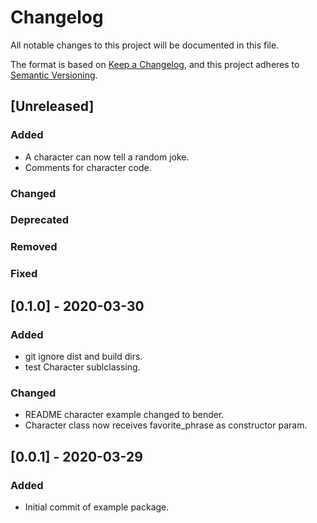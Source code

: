 # Changelog

All notable changes to this project will be documented in this file.

The format is based on [Keep a Changelog](https://keepachangelog.com/en/1.0.0/),
and this project adheres to [Semantic Versioning](https://semver.org/spec/v2.0.0.html).

## [Unreleased]

### Added

- A character can now tell a random joke.
- Comments for character code.

### Changed

### Deprecated

### Removed

### Fixed

## [0.1.0] - 2020-03-30

### Added

- git ignore dist and build dirs.
- test Character sublclassing.

### Changed

- README character example changed to bender.
- Character class now receives favorite_phrase as constructor param.

## [0.0.1] - 2020-03-29

### Added

- Initial commit of example package.
